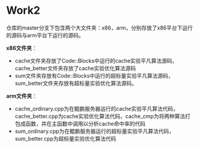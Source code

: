 # Work2
仓库的master分支下包含两个大文件夹：x86，arm，分别存放了x86平台下运行的源码与arm平台下运行的源码。

**x86文件夹**：
- cache文件夹存放了Code::Blocks中运行的cache实验平凡算法源码，cache_better文件夹存放了cache实验优化算法源码
- sum文件夹存放有Code::Blocks中运行的超标量实验平凡算法源码，sum_better文件夹存放有超标量实验优化算法源码。

**arm文件夹**：
- cache_ordinary.cpp为在鲲鹏服务器运行的cache实验平凡算法代码，cache_better.cpp为cache实验优化算法代码，cache_cmp为将两种算法打包成函数，并在主函数中调用以分析cache命中率的代码
- sum_ordinary.cpp为在鲲鹏服务器运行的超标量实验平凡算法代码，sum_better.cpp为超标量实验优化算法代码

